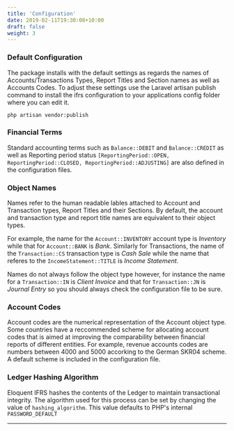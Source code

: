 ```yaml
---
title: 'Configuration'
date: 2019-02-11T19:30:08+10:00
draft: false
weight: 3
---
```


### Default Configuration

The package installs with the default settings as regards the names of Accounts/Transactions Types, Report Titles and Section names as well as Accounts Codes. To adjust these settings use the Laravel artisan publish command to install the ifrs configuration to your applications config folder where you can edit it.

```
php artisan vendor:publish
```

### Financial Terms
Standard accounting terms such as `Balance::DEBIT` and `Balance::CREDIT` as well as Reporting period status `[ReportingPeriod::OPEN, ReportingPeriod::CLOSED, ReportingPeriod::ADJUSTING]` are also defined in the configuration files.

### Object Names

Names refer to the human readable lables attached to Account and Transaction types, Report Titles and their Sections. By default, the account and transaction type and report title  names are equivalent to their object types. 

For example, the name for the `Account::INVENTORY` account type is *Inventory* while that for `Account::BANK` is *Bank*. Similarly for Transactions, the name of the `Transaction::CS` transaction type is *Cash Sale* while the name that referes to the `IncomeStatement::TITLE` is *Income Statement*.

Names do not always follow the object type however, for instance the name for a `Transaction::IN` is *Client Invoice* and that for `Transaction::JN` is *Journal Entry* so you should always check the configuration file to be sure.

### Account Codes

Account codes are the numerical representation of the Account object type. Some countries have a reccommended scheme for allocating account codes that is aimed at improving the comparability between financial reports of different entities. For example, revenue accounts codes are numbers between 4000 and 5000 accorking to the German SKR04 scheme. A default scheme is included in the configuration file.

### Ledger Hashing Algorithm

Eloquent IFRS hashes the contents of the Ledger to maintain transactional integrity. The algorithm used for this process can be set by changing the value of `hashing_algorithm`. This value defaults to PHP's internal `PASSWORD_DEFAULT` 

***